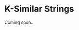 <!-- MathJax -->
<script src="https://polyfill.io/v3/polyfill.min.js?features=es6"></script>
<script id="MathJax-script" async src="https://cdn.jsdelivr.net/npm/mathjax@3/es5/tex-mml-chtml.js"></script>

<!------------------------------------------------------------------------------------------------------------------------------------->

# K-Similar Strings 

<!------------------------------------------------------------------------------------------------------------------------------------->

Coming soon...

<!--
## Approach 1: &#x2b50;

<iframe></iframe>

### Complexity Analysis
- <div><b>Time:</b> \(O()\). asd</div>
- <div><b>Space:</b> \(O()\). asd</div>
-->

<!------------------------------------------------------------------------------------------------------------------------------------->

